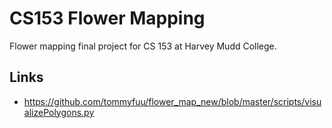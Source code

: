 # CS153 Flower Mapping

Flower mapping final project for CS 153 at Harvey Mudd College.

## Links

 - https://github.com/tommyfuu/flower_map_new/blob/master/scripts/visualizePolygons.py
